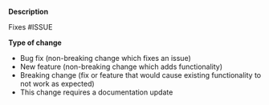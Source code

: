 <!--
    Please read https://github.com/KohlsTechnology/eunomia/blob/master/.github/CONTRIBUTING.md before submitting
    your pull request. Please fill in each section below to help us better prioritize your pull request. Thanks!
-->

**Description**

<!-- Please provide a summary of the change here. -->

<!-- Please link to all GitHub issue that this pull request implements(i.e. Fixes #123) -->
Fixes #ISSUE

**Type of change**

<!-- Please delete options that are not relevant. -->

* Bug fix (non-breaking change which fixes an issue)
* New feature (non-breaking change which adds functionality)
* Breaking change (fix or feature that would cause existing functionality to not work as expected)
* This change requires a documentation update
